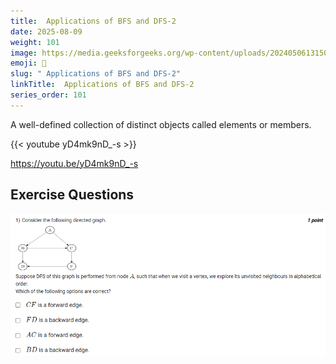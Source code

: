 ```yaml
---
title:  Applications of BFS and DFS-2       
date: 2025-08-09
weight: 101
image: https://media.geeksforgeeks.org/wp-content/uploads/20240506131502/Introduction-to-Graphs.webp
emoji: 🧮
slug: " Applications of BFS and DFS-2"
linkTitle:  Applications of BFS and DFS-2
series_order: 101
---
```


A well-defined collection of distinct objects called elements or members.

{{< youtube yD4mk9nD_-s >}}

https://youtu.be/yD4mk9nD_-s


## Exercise Questions

![alt text](image.png)
